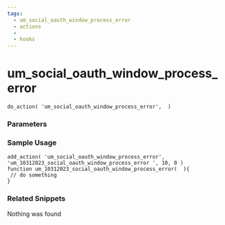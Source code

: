 ```yaml
---
tags: 
  - um_social_oauth_window_process_error
  - actions
  - 
  - hooks
---
```

# um\_social\_oauth\_window\_process\_error

``` php:no-line-numbers
do_action( 'um_social_oauth_window_process_error',  )
```
<div class='hook-sep'></div>

### Parameters

<div class='hook-sep'></div>



### Sample Usage

``` php:no-line-numbers
add_action( 'um_social_oauth_window_process_error', 'um_10312023_social_oauth_window_process_error ', 10, 0 )
function um_10312023_social_oauth_window_process_error(  ){
 // do something
}
```
<div class='hook-sep'></div>



### Related Snippets

Nothing was found

